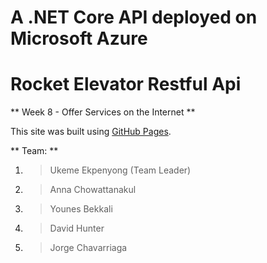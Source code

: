 # <b>A .NET Core API deployed on Microsoft Azure</b>

# <b>Rocket Elevator Restful Api</b>

** Week 8 - Offer Services on the Internet ** 


This site was built using [GitHub Pages](https://pages.github.com/).

** Team: ** 

1. >Ukeme Ekpenyong (Team Leader)
2. >Anna Chowattanakul
3. >Younes Bekkali
4. >David Hunter
5. >Jorge Chavarriaga

